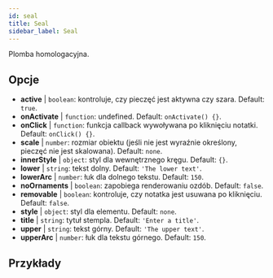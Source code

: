 ```yaml
---
id: seal 
title: Seal
sidebar_label: Seal
---
```


Plomba homologacyjna.

## Opcje

* __active__ | `boolean`: kontroluje, czy pieczęć jest aktywna czy szara. Default: `true`.
* __onActivate__ | `function`: undefined. Default: `onActivate() {}`.
* __onClick__ | `function`: funkcja callback wywoływana po kliknięciu notatki. Default: `onClick() {}`.
* __scale__ | `number`: rozmiar obiektu (jeśli nie jest wyraźnie określony, pieczęć nie jest skalowana). Default: `none`.
* __innerStyle__ | `object`: styl dla wewnętrznego kręgu. Default: `{}`.
* __lower__ | `string`: tekst dolny. Default: `'The lower text'`.
* __lowerArc__ | `number`: łuk dla dolnego tekstu. Default: `150`.
* __noOrnaments__ | `boolean`: zapobiega renderowaniu ozdób. Default: `false`.
* __removable__ | `boolean`: kontroluje, czy notatka jest usuwana po kliknięciu. Default: `false`.
* __style__ | `object`: styl dla elementu. Default: `none`.
* __title__ | `string`: tytuł stempla. Default: `'Enter a title'`.
* __upper__ | `string`: tekst górny. Default: `'The upper text'`.
* __upperArc__ | `number`: łuk dla tekstu górnego. Default: `150`.


## Przykłady

```jsx live

```
